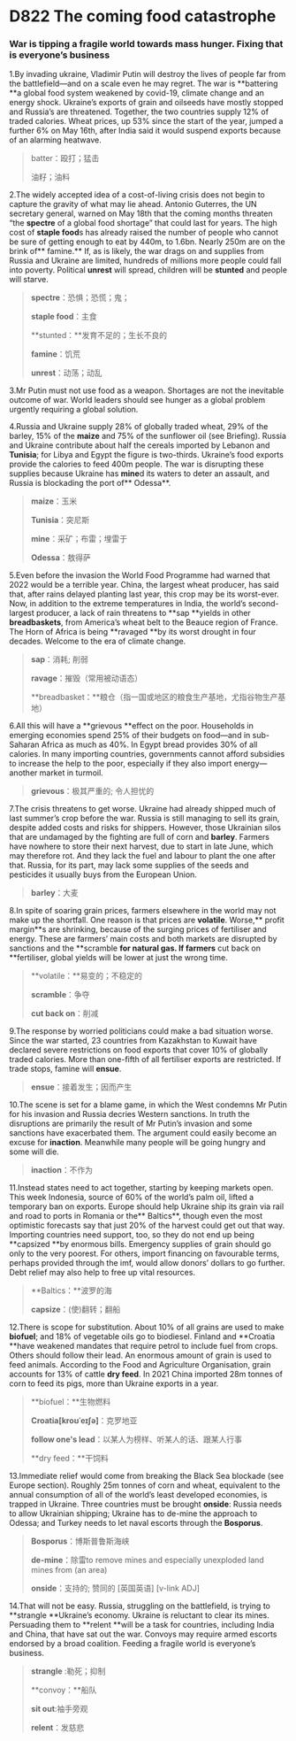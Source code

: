 # D822 The coming food catastrophe

### **War is tipping a fragile world towards mass hunger. Fixing that is everyone’s business**
1.By invading ukraine, Vladimir Putin will destroy the lives of people far from the battlefield—and on a scale even he may regret. The war is **battering **a global food system weakened by covid-19, climate change and an energy shock. Ukraine’s exports of grain and oilseeds have mostly stopped and Russia’s are threatened. Together, the two countries supply 12% of traded calories. Wheat prices, up 53% since the start of the year, jumped a further 6% on May 16th, after India said it would suspend exports because of an alarming heatwave.

> batter：殴打；猛击
 > 
> 油籽；油料
 > 

2.The widely accepted idea of a cost-of-living crisis does not begin to capture the gravity of what may lie ahead. Antonio Guterres, the UN secretary general, warned on May 18th that the coming months threaten “the **spectre** of a global food shortage” that could last for years. The high cost of **staple food**s has already raised the number of people who cannot be sure of getting enough to eat by 440m, to 1.6bn. Nearly 250m are on the brink of** famine.** If, as is likely, the war drags on and supplies from Russia and Ukraine are limited, hundreds of millions more people could fall into poverty. Political **unrest** will spread, children will be **stunted** and people will starve.

> **spectre**：恐惧；恐慌；鬼；
 > 
> **staple food**：主食
 > 
> **stunted：**发育不足的；生长不良的
 > 
> **famine**：饥荒
 > 
> **unrest**：动荡；动乱
 > 

3.Mr Putin must not use food as a weapon. Shortages are not the inevitable outcome of war. World leaders should see hunger as a global problem urgently requiring a global solution.

4.Russia and Ukraine supply 28% of globally traded wheat, 29% of the barley, 15% of the **maize** and 75% of the sunflower oil (see Briefing). Russia and Ukraine contribute about half the cereals imported by Lebanon and **Tunisia**; for Libya and Egypt the figure is two-thirds. Ukraine’s food exports provide the calories to feed 400m people. The war is disrupting these supplies because Ukraine has **mine**d its waters to deter an assault, and Russia is blockading the port of** Odessa**.

> **maize**：玉米
 > 
> **Tunisia**：突尼斯
 > 
> **mine**：采矿；布雷；埋雷于
 > 
> **Odessa**：敖得萨
 > 

5.Even before the invasion the World Food Programme had warned that 2022 would be a terrible year. China, the largest wheat producer, has said that, after rains delayed planting last year, this crop may be its worst-ever. Now, in addition to the extreme temperatures in India, the world’s second-largest producer, a lack of rain threatens to **sap **yields in other **breadbaskets**, from America’s wheat belt to the Beauce region of France. The Horn of Africa is being **ravaged **by its worst drought in four decades. Welcome to the era of climate change.

> **sap**：消耗; 削弱
 > 
> **ravage**：摧毁（常用被动语态）
 > 
> **breadbasket：**粮仓（指一国或地区的粮食生产基地，尤指谷物生产基地）
 > 

6.All this will have a **grievous **effect on the poor. Households in emerging economies spend 25% of their budgets on food—and in sub-Saharan Africa as much as 40%. In Egypt bread provides 30% of all calories. In many importing countries, governments cannot afford subsidies to increase the help to the poor, especially if they also import energy—another market in turmoil.

> **grievous**：极其严重的; 令人担忧的
 > 

7.The crisis threatens to get worse. Ukraine had already shipped much of last summer’s crop before the war. Russia is still managing to sell its grain, despite added costs and risks for shippers. However, those Ukrainian silos that are undamaged by the fighting are full of corn and **barley**. Farmers have nowhere to store their next harvest, due to start in late June, which may therefore rot. And they lack the fuel and labour to plant the one after that. Russia, for its part, may lack some supplies of the seeds and pesticides it usually buys from the European Union.

> **barley**：大麦
 > 

8.In spite of soaring grain prices, farmers elsewhere in the world may not make up the shortfall. One reason is that prices are **volatile**. Worse,** profit margin**s are shrinking, because of the surging prices of fertiliser and energy. These are farmers’ main costs and both markets are disrupted by sanctions and the **scramble **for natural gas. If farmers** cut back on **fertiliser, global yields will be lower at just the wrong time.

> **volatile：**易变的；不稳定的
 > 
> **scramble**：争夺
 > 
> **cut back on**：削减
 > 

9.The response by worried politicians could make a bad situation worse. Since the war started, 23 countries from Kazakhstan to Kuwait have declared severe restrictions on food exports that cover 10% of globally traded calories. More than one-fifth of all fertiliser exports are restricted. If trade stops, famine will **ensue**.

> **ensue**：接着发生；因而产生
 > 

10.The scene is set for a blame game, in which the West condemns Mr Putin for his invasion and Russia decries Western sanctions. In truth the disruptions are primarily the result of Mr Putin’s invasion and some sanctions have exacerbated them. The argument could easily become an excuse for **inaction**. Meanwhile many people will be going hungry and some will die.

> **inaction**：不作为
 > 

11.Instead states need to act together, starting by keeping markets open. This week Indonesia, source of 60% of the world’s palm oil, lifted a temporary ban on exports. Europe should help Ukraine ship its grain via rail and road to ports in Romania or the** Baltics**, though even the most optimistic forecasts say that just 20% of the harvest could get out that way. Importing countries need support, too, so they do not end up being **capsized **by enormous bills. Emergency supplies of grain should go only to the very poorest. For others, import financing on favourable terms, perhaps provided through the imf, would allow donors’ dollars to go further. Debt relief may also help to free up vital resources.

> **Baltics：**波罗的海
 > 
> **capsize**：(使)翻转；翻船
 > 

12.There is scope for substitution. About 10% of all grains are used to make **biofuel**; and 18% of vegetable oils go to biodiesel. Finland and **Croatia **have weakened mandates that require petrol to include fuel from crops. Others should follow their lead. An enormous amount of grain is used to feed animals. According to the Food and Agriculture Organisation, grain accounts for 13% of cattle **dry feed**. In 2021 China imported 28m tonnes of corn to feed its pigs, more than Ukraine exports in a year.

> **biofuel：**生物燃料
 > 
> **Croatia[kroʊˈeɪʃə]**：克罗地亚
 > 
> **follow one's lead**：以某人为榜样、听某人的话、跟某人行事
 > 
> **dry feed：**干饲料
 > 

13.Immediate relief would come from breaking the Black Sea blockade (see Europe section). Roughly 25m tonnes of corn and wheat, equivalent to the annual consumption of all of the world’s least developed economies, is trapped in Ukraine. Three countries must be brought **onside**: Russia needs to allow Ukrainian shipping; Ukraine has to de-mine the approach to Odessa; and Turkey needs to let naval escorts through the **Bosporus**.

> **Bosporus**：博斯普鲁斯海峡
 > 
> **de-mine**：除雷to remove mines and especially unexploded land mines from (an area)
 > 
> **onside**：支持的; 赞同的 [英国英语] [v-link ADJ]
 > 

14.That will not be easy. Russia, struggling on the battlefield, is trying to **strangle **Ukraine’s economy. Ukraine is reluctant to clear its mines. Persuading them to **relent **will be a task for countries, including India and China, that have sat out the war. Convoys may require armed escorts endorsed by a broad coalition. Feeding a fragile world is everyone’s business.

> **strangle** :勒死；抑制
 > 
> **convoy：**船队
 > 
> **sit out**:袖手旁观
 > 
> **relent**：发慈悲
 > 

